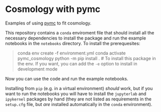 # Cosmology with pymc

Examples of using [pymc](https://www.pymc.io/welcome.html) to fit cosmology.

This repository contains a `conda` enviroment file that should install all the
necessary dependencies to install the package and run the example notebooks in
the `notebooks` directory.  To install the prerequesites:

> conda env create -f environment.yml
> conda activate pymc_cosmology
> python -m pip install .  # To install this package in the env.  If you want, you can add the `-e` option to install in development mode

Now you can use the code and run the example notebooks.

Installing from `pip` (e.g. in a virtual environment) *should* work, but if you
want to run the notebooks you will have to install the `jupyterlab` and
`ipykernel` packages by hand (they are not listed as requirements in the
`setup.cfg` file, but *are* installed automatically in the `conda` environment).

